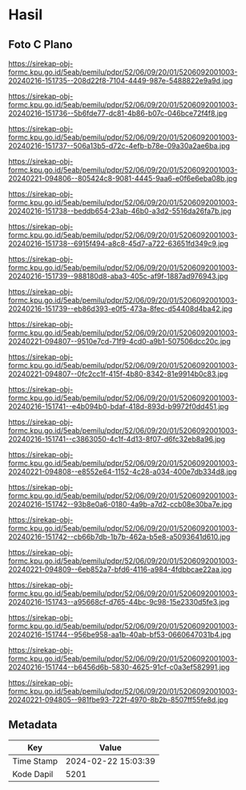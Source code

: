 # Hasil

## Foto C Plano

https://sirekap-obj-formc.kpu.go.id/5eab/pemilu/pdpr/52/06/09/20/01/5206092001003-20240216-151735--208d22f8-7104-4449-987e-5488822e9a9d.jpg

https://sirekap-obj-formc.kpu.go.id/5eab/pemilu/pdpr/52/06/09/20/01/5206092001003-20240216-151736--5b6fde77-dc81-4b86-b07c-046bce72f4f8.jpg

https://sirekap-obj-formc.kpu.go.id/5eab/pemilu/pdpr/52/06/09/20/01/5206092001003-20240216-151737--506a13b5-d72c-4efb-b78e-09a30a2ae6ba.jpg

https://sirekap-obj-formc.kpu.go.id/5eab/pemilu/pdpr/52/06/09/20/01/5206092001003-20240221-094806--805424c8-9081-4445-9aa6-e0f6e6eba08b.jpg

https://sirekap-obj-formc.kpu.go.id/5eab/pemilu/pdpr/52/06/09/20/01/5206092001003-20240216-151738--beddb654-23ab-46b0-a3d2-5516da26fa7b.jpg

https://sirekap-obj-formc.kpu.go.id/5eab/pemilu/pdpr/52/06/09/20/01/5206092001003-20240216-151738--6915f494-a8c8-45d7-a722-63651fd349c9.jpg

https://sirekap-obj-formc.kpu.go.id/5eab/pemilu/pdpr/52/06/09/20/01/5206092001003-20240216-151739--988180d8-aba3-405c-af9f-1887ad976943.jpg

https://sirekap-obj-formc.kpu.go.id/5eab/pemilu/pdpr/52/06/09/20/01/5206092001003-20240216-151739--eb86d393-e0f5-473a-8fec-d54408d4ba42.jpg

https://sirekap-obj-formc.kpu.go.id/5eab/pemilu/pdpr/52/06/09/20/01/5206092001003-20240221-094807--9510e7cd-71f9-4cd0-a9b1-507506dcc20c.jpg

https://sirekap-obj-formc.kpu.go.id/5eab/pemilu/pdpr/52/06/09/20/01/5206092001003-20240221-094807--0fc2cc1f-415f-4b80-8342-81e9914b0c83.jpg

https://sirekap-obj-formc.kpu.go.id/5eab/pemilu/pdpr/52/06/09/20/01/5206092001003-20240216-151741--e4b094b0-bdaf-418d-893d-b9972f0dd451.jpg

https://sirekap-obj-formc.kpu.go.id/5eab/pemilu/pdpr/52/06/09/20/01/5206092001003-20240216-151741--c3863050-4c1f-4d13-8f07-d6fc32eb8a96.jpg

https://sirekap-obj-formc.kpu.go.id/5eab/pemilu/pdpr/52/06/09/20/01/5206092001003-20240221-094808--e8552e64-1152-4c28-a034-400e7db334d8.jpg

https://sirekap-obj-formc.kpu.go.id/5eab/pemilu/pdpr/52/06/09/20/01/5206092001003-20240216-151742--93b8e0a6-0180-4a9b-a7d2-ccb08e30ba7e.jpg

https://sirekap-obj-formc.kpu.go.id/5eab/pemilu/pdpr/52/06/09/20/01/5206092001003-20240216-151742--cb66b7db-1b7b-462a-b5e8-a5093641d610.jpg

https://sirekap-obj-formc.kpu.go.id/5eab/pemilu/pdpr/52/06/09/20/01/5206092001003-20240221-094809--6eb852a7-bfd6-4116-a984-4fdbbcae22aa.jpg

https://sirekap-obj-formc.kpu.go.id/5eab/pemilu/pdpr/52/06/09/20/01/5206092001003-20240216-151743--a95668cf-d765-44bc-9c98-15e2330d5fe3.jpg

https://sirekap-obj-formc.kpu.go.id/5eab/pemilu/pdpr/52/06/09/20/01/5206092001003-20240216-151744--956be958-aa1b-40ab-bf53-0660647031b4.jpg

https://sirekap-obj-formc.kpu.go.id/5eab/pemilu/pdpr/52/06/09/20/01/5206092001003-20240216-151744--b6456d6b-5830-4625-91cf-c0a3ef582991.jpg

https://sirekap-obj-formc.kpu.go.id/5eab/pemilu/pdpr/52/06/09/20/01/5206092001003-20240221-094805--981fbe93-722f-4970-8b2b-8507ff55fe8d.jpg


## Metadata

| Key        | Value               |
| ---------- | ------------------- |
| Time Stamp | 2024-02-22 15:03:39 |
| Kode Dapil | 5201                |



